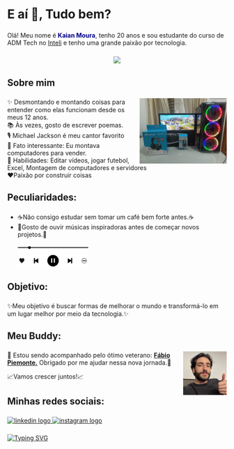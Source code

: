 
<h1 align="left">E aí 👋, Tudo bem?</h1>

###

<p align="left">Olá! Meu nome é <strong style="color: #00008B;">Kaian Moura</strong>, tenho 20 anos e sou estudante do curso de ADM Tech no <a target="_blank" href="https://www.inteli.edu.br/">Inteli</a> e tenho uma grande paixão por tecnologia.</p>

###

<div align="center">
  <a href="https://www.inteli.edu.br/"><img height="200" src="https://i.imgur.com/WRWR3BE.jpeg" /></a>
  
</div>

###

<h2 align="left">Sobre mim</h2>

###
<a href="https://www.instagram.com/vetuno.informatica"><img align="right" alt="jpeg" src="https://github.com/Kaian-Moura/kaian-moura/blob/main/vetunopc.jpeg" width="200px"/></a>
<p align="left">✨ Desmontando e montando coisas para entender como elas funcionam desde os meus 12 anos.<br>📚 Às vezes, gosto de escrever poemas.<br>🎙️ Michael Jackson é meu cantor favorito<br>🎲 Fato interessante: Eu montava computadores para vender.<br> 🤹 Habilidades: Editar vídeos, jogar futebol, Excel, Montagem de computadores e servidores<br>❤️Paixão por construir coisas</p>

###

<h2 align="left">Peculiaridades:</h2>

###

<ul>
  <li> ☕Não consigo estudar sem tomar um café bem forte antes.☕</li>
  <li> 🎵Gosto de ouvir músicas inspiradoras antes de começar novos projetos.🎵</li><br>
  <div align="left">
    <a href="https://www.youtube.com/watch?v=lDK9QqIzhwk"><img height="50" src="https://github.com/Kaian-Moura/kaian-moura/blob/main/pngtree-png-music-player-background-png-image_6089907%20(1).png" /></a>
 </div>
</ul>

###

<h2 align="left">Objetivo:</h2>

###

<p align="left">✨Meu objetivo é buscar formas de melhorar o mundo e transformá-lo em um lugar melhor por meio da tecnologia.✨</p>

###

<h2 align="left">Meu Buddy:</h2>

###

<a href="https://github.com/PiemonteF"><img align="right" alt="jpeg" src="https://github.com/Kaian-Moura/kaian-moura/blob/main/110629737.jfif" width="100px"/></a>
<p align="left">🙏 Estou sendo acompanhado pelo ótimo veterano: <strong style="color: #00008B;"><a href="https://github.com/PiemonteF">Fábio Piemonte.</a></strong> Obrigado por me ajudar nessa nova jornada.🙏 </p>
<p align="left">📈Vamos crescer juntos!📈 </p>

###
 
<h2 align="left">Minhas redes sociais:</h2>

###

<div align="left">
  <a href="https://www.linkedin.com/in/kaian-moura-56b8871b4/" target="_blank">
    <img src="https://raw.githubusercontent.com/maurodesouza/profile-readme-generator/master/src/assets/icons/social/linkedin/default.svg" width="52" height="40" alt="linkedin logo"  />
  </a>
  <a href="https://instagram.com/kaian_moura" target="_blank">
    <img src="https://raw.githubusercontent.com/maurodesouza/profile-readme-generator/master/src/assets/icons/social/instagram/default.svg" width="52" height="40" alt="instagram logo"  />
  </a>
</div>

###

<a href="https://git.io/typing-svg"><img src="https://readme-typing-svg.demolab.com?font=Robo&size=23&pause=1000&color=F70000&center=verdadeiro&vCenter=verdadeiro&repeat=verdadeiro&random=falso&width=435&lines=Tenho+prazer+em+ser+Inteler" alt="Typing SVG" /></a>
###
